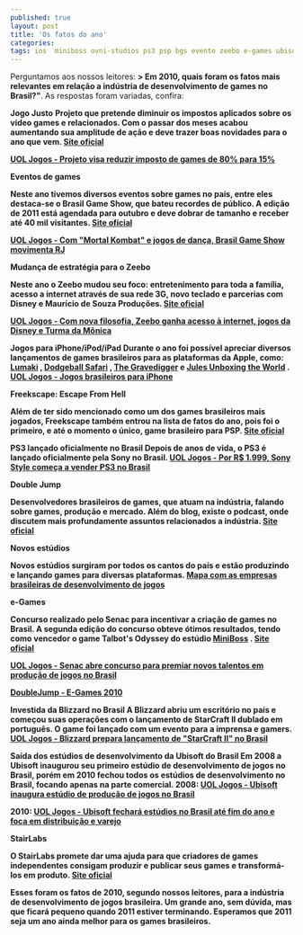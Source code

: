 ```yaml
---
published: true
layout: post
title: 'Os fatos do ano'
categories: 
tags: ios  miniboss ovni-studios ps3 psp bgs evento zeebo e-games ubisoft concurso
---
```

 
Perguntamos aos nossos leitores: <strong>> Em 2010, quais foram os fatos mais relevantes em rela&#231;&#227;o a ind&#250;stria de desenvolvimento de games no Brasil?&quot;</strong>.
As respostas foram variadas, confira:
 
**Jogo Justo**
<strong>
Projeto que pretende diminuir os impostos aplicados sobre os video games e relacionados. 
Com o passar dos meses acabou aumentando sua amplitude de a&#231;&#227;o e deve trazer boas novidades para o ano que vem.
<a href="http://www.jogojusto.com.br/" target="_blank">Site oficial</a>

<a href="http://jogos.uol.com.br/ultnot/multi/2010/07/14/ult530u7924.jhtm" target="_blank">UOL Jogos - Projeto visa reduzir imposto de games de 80% para 15%</a>

 
**Eventos de games**

Neste ano tivemos diversos eventos sobre games no pa&#237;s, entre eles destaca-se o Brasil Game Show, que bateu recordes de p&#250;blico.
A edi&#231;&#227;o de 2011 est&#225; agendada para outubro e deve dobrar de tamanho e receber at&#233; 40 mil visitantes.
<a href="http://www.brasilgameshow.com.br/" target="_blank">Site oficial</a>

<a href="http://jogos.uol.com.br/ultnot/multi/2010/11/21/ult530u8707.jhtm" target="_blank">UOL Jogos - Com &quot;Mortal Kombat&quot; e jogos de dan&#231;a, Brasil Game Show movimenta RJ</a>

 
<strong>Mudan&#231;a de estrat&#233;gia para o Zeebo</strong>

Neste ano o Zeebo mudou seu foco: entretenimento para toda a fam&#237;lia, acesso a internet atrav&#233;s de sua rede 3G, novo teclado e parcerias com Disney e Maur&#237;cio de Souza Produ&#231;&#245;es.
<a href="http://www.zeebo.com.br/" target="_blank">Site oficial</a>

<a href="http://jogos.uol.com.br/playstation3/ultnot/2010/09/01/ult530u8154.jhtm" target="_blank">UOL Jogos - Com nova filosofia, Zeebo ganha acesso &#224; internet, jogos da Disney e Turma da M&#244;nica</a>

 
<strong>Jogos para iPhone/iPod/iPad</strong>
<strong>
Durante o ano foi poss&#237;vel apreciar diversos lan&#231;amentos de games brasileiros para as plataformas da Apple, como:
<a href="http://www.mylumaki.com/" target="_blank">Lumaki</a>
, <a href="http://ovnistudios.com/dodgeballsafari" target="_blank">Dodgeball Safari</a>
, <a href="http://www.thegravediggergame.com/" target="_blank">The Gravedigger</a>
 e <a href="http://www.julesunboxingtheworld.com/" target="_blank">Jules Unboxing the World</a>
.
<a href="http://jogos.uol.com.br/album/jogos_brasileiros_iphone_album.jhtm" target="_blank">UOL Jogos - Jogos brasileiros para iPhone</a>

 
<strong>Freekscape: Escape From Hell</strong>

Al&#233;m de ter sido mencionado como um dos games brasileiros mais jogados, Freekscape tamb&#233;m entrou na lista de fatos do ano, pois foi o primeiro, e at&#233; o momento o &#250;nico, game brasileiro para PSP.
<a href="http://www.freekscape.com/" target="_blank">Site oficial</a>

 
<strong>PS3 lan&#231;ado oficialmente no Brasil</strong>
<strong>
Depois de anos de vida, o PS3 &#233; lan&#231;ado oficialmente pela Sony no Brasil.
<a href="http://jogos.uol.com.br/playstation3/ultnot/2010/08/11/ult4100u1790.jhtm" target="_blank">UOL Jogos - Por R$ 1.999, Sony Style come&#231;a a vender PS3 no Brasil</a>

 
**Double Jump**

Desenvolvedores brasileiros de games, que atuam na ind&#250;stria, falando sobre games, produ&#231;&#227;o e mercado.
Al&#233;m do blog, existe o podcast, onde discutem mais profundamente assuntos relacionados a ind&#250;stria.
<a href="http://www.doublejump.com.br" target="_blank">Site oficial</a>

 
<strong>Novos est&#250;dios</strong>

Novos est&#250;dios surgiram por todos os cantos do pa&#237;s e est&#227;o produzindo e lan&#231;ando games para diversas plataformas.
<a href="http://goo.gl/PymUK" target="_blank">Mapa com as empresas brasileiras de desenvolvimento de jogos</a>

 
<strong>e-Games</strong>

Concurso realizado pelo Senac para incentivar a cria&#231;&#227;o de games no Brasil. A segunda edi&#231;&#227;o do concurso obteve &#243;timos resultados, tendo como vencedor o game Talbot's Odyssey do est&#250;dio <a href="http://studiominiboss.blogspot.com/2010/11/talbots-odyssey-wins-senac-e-games-2010.html" target="_blank">MiniBoss</a>
.
<a href="http://www3.sp.senac.br/hotsites/gd2/egames/" target="_blank">Site oficial</a>

<a href="http://jogos.uol.com.br/ultnot/multi/2010/10/21/ult530u8485.jhtm" target="_blank">UOL Jogos - Senac abre concurso para premiar novos talentos em produ&#231;&#227;o de jogos no Brasil</a>

<a href="http://www.doublejump.com.br/archives/1838" target="_blank">DoubleJump - E-Games 2010</a>

 
**Investida da Blizzard no Brasil**
<strong>
A Blizzard abriu um escrit&#243;rio no pa&#237;s e come&#231;ou suas opera&#231;&#245;es com o lan&#231;amento de StarCraft II dublado em portugu&#234;s. O game foi lan&#231;ado com um evento para a imprensa e gamers.
<a href="http://jogos.uol.com.br/pc/ultnot/2010/04/12/ult182u8357.jhtm" target="_blank">UOL Jogos - Blizzard prepara lan&#231;amento de &quot;StarCraft II&quot; no Brasil</a>

 
<strong>Sa&#237;da dos est&#250;dios de desenvolvimento da Ubisoft do Brasil</strong>
Em 2008 a Ubisoft inaugurou seu primeiro est&#250;dio de desenvolvimento de jogos no Brasil, por&#233;m em 2010 fechou todos os est&#250;dios de desenvolvimento no Brasil, focando apenas na parte comercial.
2008: <a href="http://jogos.uol.com.br/reportagens/ultnot/2008/06/24/ult2240u128.jhtm">UOL Jogos - Ubisoft inaugura est&#250;dio de produ&#231;&#227;o de jogos no Brasil</a>

2010: <a href="http://jogos.uol.com.br/ultnot/multi/2010/09/30/ult530u8344.jhtm" target="_blank">UOL Jogos - Ubisoft fechar&#225; est&#250;dios no Brasil at&#233; fim do ano e foca em distribui&#231;&#227;o e varejo</a>

 
StairLabs

O StairLabs promete dar uma ajuda para que criadores de games independentes consigam produzir e publicar seus games e transform&#225;-los em produto.
<a href="http://www.stairslabs.com.br" target="_blank">Site oficial</a>

 
Esses foram os fatos de 2010, segundo nossos leitores, para a ind&#250;stria de desenvolvimento de jogos brasileira. Um grande ano, sem d&#250;vida, mas que ficar&#225; pequeno quando 2011 estiver terminando.
Esperamos que 2011 seja um ano ainda melhor para os games brasileiros.

